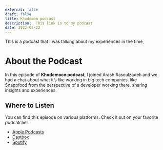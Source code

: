 ```yaml
---
external: false
draft: false
title: Khodemon podcast
description:  This link is to my podcast
date: 2022-02-22
---
```


This is a podcast that I was talking about my experiences in the time,

# About the Podcast
In this episode of **Khodemoon podcast**, I joined Arash Rasoulzadeh and we had a chat about what it’s like working in big tech companies, like Snappfood from the perspective of a developer working there, sharing insights and experiences.

## Where to Listen
You can find this episode on various platforms. Check it out on your favorite podcatcher:

- [Apple Podcasts](https://podcasts.apple.com/gb/podcast/amirreza-safehian-frontend-developer/id1536751964)
- [Castbox](https://castbox.fm/episode/AmirReza-Safehian---Frontend-Developer-id3379667-id445748987)
- [Spotify](https://open.spotify.com/episode/3hq9YkB8hVVb9Xi1Q8x0Ym)